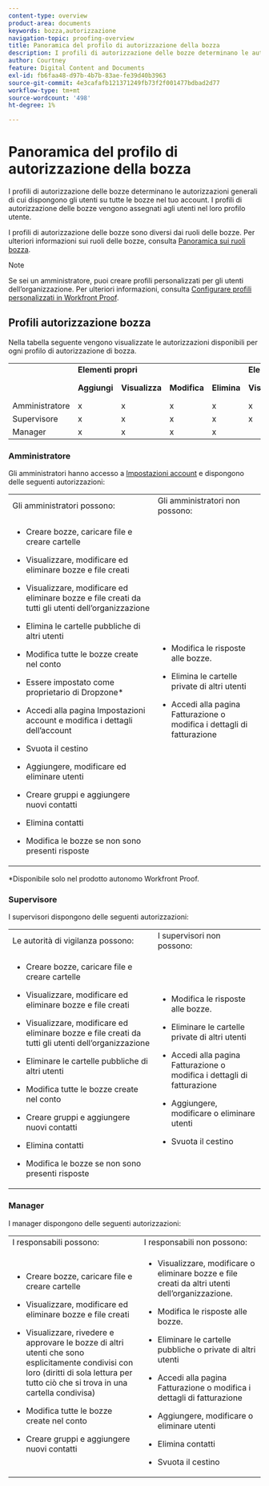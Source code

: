 ```yaml
---
content-type: overview
product-area: documents
keywords: bozza,autorizzazione
navigation-topic: proofing-overview
title: Panoramica del profilo di autorizzazione della bozza
description: I profili di autorizzazione delle bozze determinano le autorizzazioni generali di cui dispongono gli utenti su tutte le bozze nel tuo account. I profili di autorizzazione delle bozze vengono assegnati agli utenti nel loro profilo utente. I profili di autorizzazione delle bozze sono diversi dai ruoli delle bozze.
author: Courtney
feature: Digital Content and Documents
exl-id: fb6faa48-d97b-4b7b-83ae-fe39d40b3963
source-git-commit: 4e3cafafb121371249fb73f2f001477bdbad2d77
workflow-type: tm+mt
source-wordcount: '498'
ht-degree: 1%

---
```


# Panoramica del profilo di autorizzazione della bozza

<!--Audited: 12/2023-->

I profili di autorizzazione delle bozze determinano le autorizzazioni generali di cui dispongono gli utenti su tutte le bozze nel tuo account. I profili di autorizzazione delle bozze vengono assegnati agli utenti nel loro profilo utente.

I profili di autorizzazione delle bozze sono diversi dai ruoli delle bozze. Per ulteriori informazioni sui ruoli delle bozze, consulta [Panoramica sui ruoli bozza](../../../review-and-approve-work/proofing/proofing-overview/proof-roles.md).

>[!NOTE]
>
>Se sei un amministratore, puoi creare profili personalizzati per gli utenti dell’organizzazione. Per ulteriori informazioni, consulta [Configurare profili personalizzati in Workfront Proof](../../../workfront-proof/wp-acct-admin/account-settings/configure-custom-profiles.md).

<!--
<p data-mc-conditions="QuicksilverOrClassic.Draft mode">Consider the following about roles and permissions:</p>
-->

<!--
<ul data-mc-conditions="QuicksilverOrClassic.Draft mode">
<li> <p>Assigned profile permissions relate only to the users and items in your own account. The exception is in the case of Satellite accounts, where the Administrator and Billing Administrator for the main (hub) accounts can access and manage the account settings and billing of those accounts from the hub account level.</p> </li>
<li> <p>Billing Administrators and Administrators can delete users. This can only be done in Account settings.</p> </li>
<li>When Billing Administrators and Administrators view proofs that are owned by other users in their account, they view them with the role of a Reviewer.</li>
<li>Using the Read Only role, Billing Administrators and Administrators can access proofs in folders shared with them or in folders created by them. </li>
</ul>
-->

## Profili autorizzazione bozza

Nella tabella seguente vengono visualizzate le autorizzazioni disponibili per ogni profilo di autorizzazione di bozza.

<table>
  <tr>
   <td colspan="1" ><strong></strong>
   </td>
   <td colspan="4" ><strong>Elementi propri</strong>
   </td>
   <td colspan="3" ><strong>Elementi di altri utenti</strong>
   </td>
   <td><strong>Amministratore</strong>
   </td>
  </tr>
  <tr>
   <td>
   </td>
   <td><strong>Aggiungi</strong>
   </td>
   <td><strong>Visualizza</strong>
   </td>
   <td><strong>Modifica</strong>
   </td>
   <td><strong>Elimina</strong>
   </td>
   <td><strong>Visualizza</strong>
   </td>
   <td><strong>Modifica</strong>
   </td>
   <td><strong>Elimina</strong>
   </td>
   <td><strong>Modifica ed Elimina</strong>
   </td>
  </tr>
  <tr>
   <td>Amministratore
   </td>
   <td>x
   </td>
   <td>x
   </td>
   <td>x
   </td>
   <td>x
   </td>
   <td>x
   </td>
   <td>x
   </td>
   <td>x
   </td>
   <td>x
   </td>
  </tr>
  <tr>
   <td>Supervisore
   </td>
   <td>x
   </td>
   <td>x
   </td>
   <td>x
   </td>
   <td>x
   </td>
   <td>x
   </td>
   <td>x
   </td>
   <td>x
   </td>
   <td>
   </td>
  </tr>
  <tr>
   <td>Manager
   </td>
   <td>x
   </td>
   <td>x
   </td>
   <td>x
   </td>
   <td>x
   </td>
   <td>
   </td>
   <td>
   </td>
   <td>
   </td>
   <td>
   </td>
  </tr>
</table>

### Amministratore

Gli amministratori hanno accesso a [Impostazioni account](https://support.workfront.com/hc/en-us/sections/115000912147-Account-Settings) e dispongono delle seguenti autorizzazioni:

<table style="table-layout:auto"> 
 <col> 
 <col> 
 <tbody> 
  <tr> 
   <td>Gli amministratori possono:</td> 
   <td>Gli amministratori non possono:</td> 
  </tr> 
  <tr> 
   <td> 
    <ul> 
     <li> <p>Creare bozze, caricare file e creare cartelle</p> </li> 
     <li> <p>Visualizzare, modificare ed eliminare bozze e file creati</p> </li> 
     <li> <p>Visualizzare, modificare ed eliminare bozze e file creati da tutti gli utenti dell’organizzazione</p> </li> 
     <li> <p>Elimina le cartelle pubbliche di altri utenti</p> </li> 
     <li> <p>Modifica tutte le bozze create nel conto</p> </li> 
     <li> <p>Essere impostato come proprietario di Dropzone*</p> </li> 
     <li> <p>Accedi alla pagina Impostazioni account e modifica i dettagli dell’account</p> </li> 
     <li> <p>Svuota il cestino</p> </li> 
     <li> <p>Aggiungere, modificare ed eliminare utenti</p> </li> 
     <li> <p>Creare gruppi e aggiungere nuovi contatti</p> </li> 
     <li> <p>Elimina contatti</p> </li> 
     <li> <p>Modifica le bozze se non sono presenti risposte</p> </li> 
    </ul> </td> 
   <td> 
    <ul> 
     <li> <p>Modifica le risposte alle bozze.</p> </li> 
     <li> <p>Elimina le cartelle private di altri utenti</p> </li> 
     <li> <p>Accedi alla pagina Fatturazione o modifica i dettagli di fatturazione</p> </li> 
    </ul> </td> 
  </tr> 
 </tbody> 
</table>

&#42;Disponibile solo nel prodotto autonomo Workfront Proof.

### Supervisore

I supervisori dispongono delle seguenti autorizzazioni:

<table style="table-layout:auto"> 
 <col> 
 <col> 
 <tbody> 
  <tr> 
   <td>Le autorità di vigilanza possono:</td> 
   <td>I supervisori non possono:</td> 
  </tr> 
  <tr> 
   <td> 
    <ul> 
     <li> <p>Creare bozze, caricare file e creare cartelle</p> </li> 
     <li> <p>Visualizzare, modificare ed eliminare bozze e file creati</p> </li> 
     <li> <p>Visualizzare, modificare ed eliminare bozze e file creati da tutti gli utenti dell’organizzazione</p> </li> 
     <li> <p>Eliminare le cartelle pubbliche di altri utenti</p> </li> 
     <li> <p>Modifica tutte le bozze create nel conto</p> </li> 
     <li> <p>Creare gruppi e aggiungere nuovi contatti</p> </li> 
     <li> <p>Elimina contatti</p> </li> 
     <li> <p>Modifica le bozze se non sono presenti risposte</p> </li> 
    </ul> </td> 
   <td> 
    <ul> 
     <li> <p>Modifica le risposte alle bozze.</p> </li> 
     <li> <p>Eliminare le cartelle private di altri utenti</p> </li> 
     <li> <p>Accedi alla pagina Fatturazione o modifica i dettagli di fatturazione</p> </li> 
     <li> <p>Aggiungere, modificare o eliminare utenti</p> </li> 
     <li> <p>Svuota il cestino</p> </li> 
    </ul> </td> 
  </tr> 
 </tbody> 
</table>

### Manager

I manager dispongono delle seguenti autorizzazioni:

<table style="table-layout:auto"> 
 <col> 
 <col> 
 <tbody> 
  <tr> 
   <td>I responsabili possono:</td> 
   <td>I responsabili non possono:</td> 
  </tr> 
  <tr> 
   <td> 
    <ul> 
     <li> <p>Creare bozze, caricare file e creare cartelle</p> </li> 
     <li> <p>Visualizzare, modificare ed eliminare bozze e file creati</p> </li> 
     <li> <p>Visualizzare, rivedere e approvare le bozze di altri utenti che sono esplicitamente condivisi con loro (diritti di sola lettura per tutto ciò che si trova in una cartella condivisa)</p> </li> 
     <li> <p>Modifica tutte le bozze create nel conto</p> </li> 
     <li> <p>Creare gruppi e aggiungere nuovi contatti</p> </li> 
    </ul> </td> 
   <td> 
    <ul> 
     <li> <p>Visualizzare, modificare o eliminare bozze e file creati da altri utenti dell’organizzazione. </p> </li><li><p>Modifica le risposte alle bozze.</p> </li> 
     <li> <p>Eliminare le cartelle pubbliche o private di altri utenti</p> </li> 
     <li> <p>Accedi alla pagina Fatturazione o modifica i dettagli di fatturazione</p> </li> 
     <li> <p>Aggiungere, modificare o eliminare utenti</p> </li> 
     <li> <p> Elimina contatti</p> </li> 
     <li> <p>Svuota il cestino</p> </li> 
    </ul> </td> 
  </tr> 
 </tbody> 
</table>

<!--
<h3 data-mc-conditions="QuicksilverOrClassic.Draft mode">Observer</h3>
-->

<!--
<p data-mc-conditions="QuicksilverOrClassic.Draft mode">Observers have the following permissions:</p>
-->

<!--
<p data-mc-conditions="QuicksilverOrClassic.Draft mode"> <img src="assets/cleaner2.png">Can see, review, and approve proofs of other users that are explicitly shared with them (Read-only rights to everything in a shared folder). For more information, see <a href="../../../workfront-proof/wp-work-proofsfiles/share-proofs-and-files/manage-proof-roles.md" class="MCXref xref">Manage Proof Roles in Workfront Proof</a>.</p>
-->

<!--
<p data-mc-conditions="QuicksilverOrClassic.Draft mode"> <img src="assets/cleaner2.png">Can view files that are explicitly shared with them. </p>
-->

<!--
<p data-mc-conditions="QuicksilverOrClassic.Draft mode"> <img src="assets/no2.png">Cannot create proofs, upload files, and create folders. For more information, see <a href="../../../workfront-proof/wp-work-proofsfiles/create-proofs-and-files/upload-files-web-content.md" class="MCXref xref">Upload Files and Web Content to Workfront Proof</a>.</p>
-->

<!--
<p data-mc-conditions="QuicksilverOrClassic.Draft mode"> <img src="assets/no2.png">Cannot view, edit, or delete proofs and files created by other users in the organization.</p>
-->

<!--
<p data-mc-conditions="QuicksilverOrClassic.Draft mode"> <img src="assets/no2.png">Cannot edit proofs or replies.</p>
-->

<!--
<p data-mc-conditions="QuicksilverOrClassic.Draft mode"> <img src="assets/no2.png">Cannot delete any items created in the organization.</p>
-->

<!--
<p data-mc-conditions="QuicksilverOrClassic.Draft mode"> <img src="assets/no2.png">Cannot access the Billing page or Account settings. For more information, see <a href="../../../workfront-proof/wp-billingsettings/manage-your-billing/wp-billing-page.md" class="MCXref xref">The Workfront Proof Billing Page</a> and <a href="../../../workfront-proof/wp-acct-admin/account-settings/account-settings.md" class="MCXref xref">Account settings in Workfront Proof</a>.</p>
-->

<!--
<p data-mc-conditions="QuicksilverOrClassic.Draft mode"> <img src="assets/no2.png">Cannot be set as the Dropzone owner. For more information, see <a href="../../../workfront-proof/wp-acct-admin/account-settings/configure-dropzone-in-wp.md" class="MCXref xref">Configure the dropzone in Workfront Proof</a>.</p>
-->

<!--
<p data-mc-conditions="QuicksilverOrClassic.Draft mode"> <img src="assets/no2.png">Cannot empty the trash. For more information, see <a href="../../../workfront-proof/wp-work-proofsfiles/manage-your-work/restore-and-empty-trash.md" class="MCXref xref">Restore and Empty the Trash in Workfront Proof</a>.</p>
-->

<!--
<p data-mc-conditions="QuicksilverOrClassic.Draft mode"> <img src="assets/no2.png">Cannot add, edit, or delete users. </p>
-->

<!--
<p data-mc-conditions="QuicksilverOrClassic.Draft mode"> <img src="assets/no2.png">Cannot create groups or add new contacts. </p>
-->

<!--
<p data-mc-conditions="QuicksilverOrClassic.Draft mode"> <img src="assets/no2.png">Cannot delete contacts. </p>
-->


><!--
><p data-mc-conditions="QuicksilverOrClassic.Draft mode">Menus and functions available to Observers are limited. </p>>
>-->
>  <!--
>  <li data-mc-conditions="QuicksilverOrClassic.Draft mode">Observers do not see the Header menu or the green New menu in their Dashboard</li>>
>  -->
>  <!--
>  <li data-mc-conditions="QuicksilverOrClassic.Draft mode">Observers do not see the following links in their Settings: Account settings, Billing </li>>
>  -->

<!--
<h3 data-mc-conditions="QuicksilverOrClassic.Draft mode">Guest</h3>
-->

<!--
<p data-mc-conditions="QuicksilverOrClassic.Draft mode">The Guest profile is used to give access to proofs for reviewers who do not have their own Workfront Proof account. Guests can access proofs shared with them directly via their personal email notifications.</p>
-->

<!--
<p data-mc-conditions="QuicksilverOrClassic.Draft mode"> <img src="assets/cleaner2.png">Can view, review, and approve proofs that are explicitly shared with them.</p>
-->

<!--
<p data-mc-conditions="QuicksilverOrClassic.Draft mode"> <img src="assets/cleaner2.png">Can view files that are explicitly shared with them.</p>
-->

<!--
<p data-mc-conditions="QuicksilverOrClassic.Draft mode"> <img src="assets/no2.png">Cannot access the Dashboard.</p>
-->

<!--
<p data-mc-conditions="QuicksilverOrClassic.Draft mode"> <img src="assets/no2.png">Cannot have folders shared with them. For more information, see <a href="../../../workfront-proof/wp-work-proofsfiles/organize-your-work/manage-folders.md" class="MCXref xref">Manage Folders in Workfront Proof</a>.</p>
-->

<!--
<p data-mc-conditions="QuicksilverOrClassic.Draft mode"> <img src="assets/no2.png">Cannot be added as Authors or Moderators to the proofs. For more information, see <a href="../../../workfront-proof/wp-work-proofsfiles/share-proofs-and-files/manage-proof-roles.md" class="MCXref xref">Manage Proof Roles in Workfront Proof</a>.</p>
-->

<!--
<note type="note">
 Guests are not Workfront Proof users, so they cannot see all the proofs shared with them in their own Dashboard.
</note>
-->
